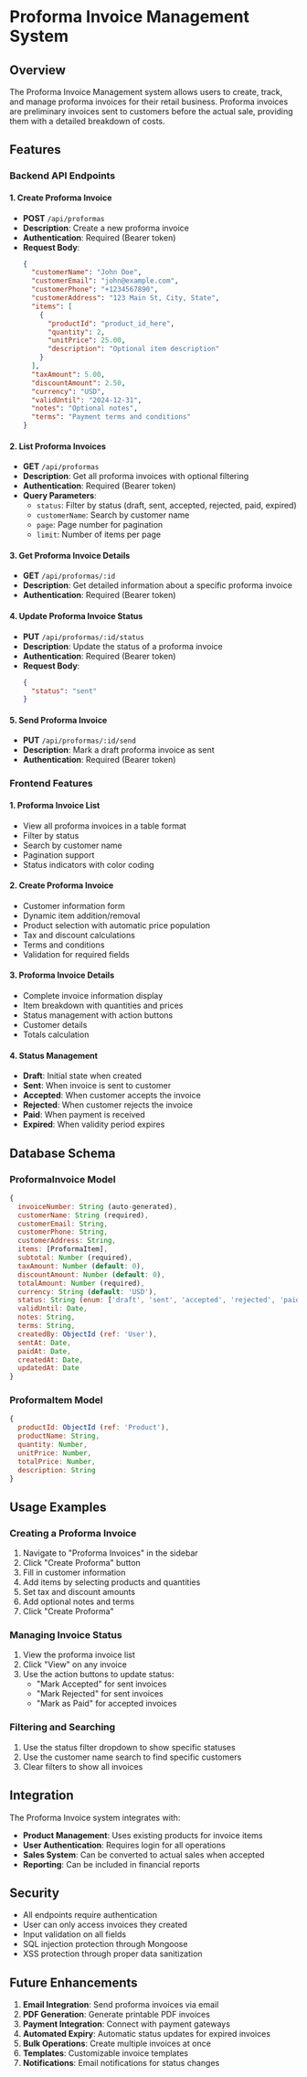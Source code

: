 # Proforma Invoice Management System

## Overview
The Proforma Invoice Management system allows users to create, track, and manage proforma invoices for their retail business. Proforma invoices are preliminary invoices sent to customers before the actual sale, providing them with a detailed breakdown of costs.

## Features

### Backend API Endpoints

#### 1. Create Proforma Invoice
- **POST** `/api/proformas`
- **Description**: Create a new proforma invoice
- **Authentication**: Required (Bearer token)
- **Request Body**:
  ```json
  {
    "customerName": "John Doe",
    "customerEmail": "john@example.com",
    "customerPhone": "+1234567890",
    "customerAddress": "123 Main St, City, State",
    "items": [
      {
        "productId": "product_id_here",
        "quantity": 2,
        "unitPrice": 25.00,
        "description": "Optional item description"
      }
    ],
    "taxAmount": 5.00,
    "discountAmount": 2.50,
    "currency": "USD",
    "validUntil": "2024-12-31",
    "notes": "Optional notes",
    "terms": "Payment terms and conditions"
  }
  ```

#### 2. List Proforma Invoices
- **GET** `/api/proformas`
- **Description**: Get all proforma invoices with optional filtering
- **Authentication**: Required (Bearer token)
- **Query Parameters**:
  - `status`: Filter by status (draft, sent, accepted, rejected, paid, expired)
  - `customerName`: Search by customer name
  - `page`: Page number for pagination
  - `limit`: Number of items per page

#### 3. Get Proforma Invoice Details
- **GET** `/api/proformas/:id`
- **Description**: Get detailed information about a specific proforma invoice
- **Authentication**: Required (Bearer token)

#### 4. Update Proforma Invoice Status
- **PUT** `/api/proformas/:id/status`
- **Description**: Update the status of a proforma invoice
- **Authentication**: Required (Bearer token)
- **Request Body**:
  ```json
  {
    "status": "sent"
  }
  ```

#### 5. Send Proforma Invoice
- **PUT** `/api/proformas/:id/send`
- **Description**: Mark a draft proforma invoice as sent
- **Authentication**: Required (Bearer token)

### Frontend Features

#### 1. Proforma Invoice List
- View all proforma invoices in a table format
- Filter by status
- Search by customer name
- Pagination support
- Status indicators with color coding

#### 2. Create Proforma Invoice
- Customer information form
- Dynamic item addition/removal
- Product selection with automatic price population
- Tax and discount calculations
- Terms and conditions
- Validation for required fields

#### 3. Proforma Invoice Details
- Complete invoice information display
- Item breakdown with quantities and prices
- Status management with action buttons
- Customer details
- Totals calculation

#### 4. Status Management
- **Draft**: Initial state when created
- **Sent**: When invoice is sent to customer
- **Accepted**: When customer accepts the invoice
- **Rejected**: When customer rejects the invoice
- **Paid**: When payment is received
- **Expired**: When validity period expires

## Database Schema

### ProformaInvoice Model
```javascript
{
  invoiceNumber: String (auto-generated),
  customerName: String (required),
  customerEmail: String,
  customerPhone: String,
  customerAddress: String,
  items: [ProformaItem],
  subtotal: Number (required),
  taxAmount: Number (default: 0),
  discountAmount: Number (default: 0),
  totalAmount: Number (required),
  currency: String (default: 'USD'),
  status: String (enum: ['draft', 'sent', 'accepted', 'rejected', 'paid', 'expired']),
  validUntil: Date,
  notes: String,
  terms: String,
  createdBy: ObjectId (ref: 'User'),
  sentAt: Date,
  paidAt: Date,
  createdAt: Date,
  updatedAt: Date
}
```

### ProformaItem Model
```javascript
{
  productId: ObjectId (ref: 'Product'),
  productName: String,
  quantity: Number,
  unitPrice: Number,
  totalPrice: Number,
  description: String
}
```

## Usage Examples

### Creating a Proforma Invoice
1. Navigate to "Proforma Invoices" in the sidebar
2. Click "Create Proforma" button
3. Fill in customer information
4. Add items by selecting products and quantities
5. Set tax and discount amounts
6. Add optional notes and terms
7. Click "Create Proforma"

### Managing Invoice Status
1. View the proforma invoice list
2. Click "View" on any invoice
3. Use the action buttons to update status:
   - "Mark Accepted" for sent invoices
   - "Mark Rejected" for sent invoices
   - "Mark as Paid" for accepted invoices

### Filtering and Searching
1. Use the status filter dropdown to show specific statuses
2. Use the customer name search to find specific customers
3. Clear filters to show all invoices

## Integration

The Proforma Invoice system integrates with:
- **Product Management**: Uses existing products for invoice items
- **User Authentication**: Requires login for all operations
- **Sales System**: Can be converted to actual sales when accepted
- **Reporting**: Can be included in financial reports

## Security

- All endpoints require authentication
- User can only access invoices they created
- Input validation on all fields
- SQL injection protection through Mongoose
- XSS protection through proper data sanitization

## Future Enhancements

1. **Email Integration**: Send proforma invoices via email
2. **PDF Generation**: Generate printable PDF invoices
3. **Payment Integration**: Connect with payment gateways
4. **Automated Expiry**: Automatic status updates for expired invoices
5. **Bulk Operations**: Create multiple invoices at once
6. **Templates**: Customizable invoice templates
7. **Notifications**: Email notifications for status changes 